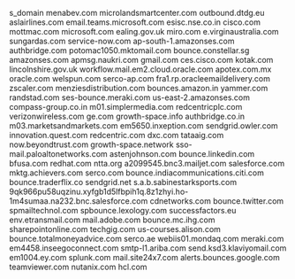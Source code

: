 s_domain
menabev.com
microlandsmartcenter.com
outbound.dtdg.eu
aslairlines.com
email.teams.microsoft.com
esisc.nse.co.in
cisco.com
mottmac.com
microsoft.com
ealing.gov.uk
miro.com
e.virginaustralia.com
sungardas.com
service-now.com
ap-south-1.amazonses.com
authbridge.com
potomac1050.mktomail.com
bounce.constellar.sg
amazonses.com
apmsg.naukri.com
gmail.com
ces.cisco.com
kotak.com
lincolnshire.gov.uk
workflow.mail.em2.cloud.oracle.com
apotex.com.mx
oracle.com
welspun.com
serco-ap.com
fra1.rp.oracleemaildelivery.com
zscaler.com
menziesdistribution.com
bounces.amazon.in
yammer.com
randstad.com
ses-bounce.meraki.com
us-east-2.amazonses.com
compass-group.co.in
m01.simplermedia.com
redcentricplc.com
verizonwireless.com
ge.com
growth-space.info
authbridge.co.in
m03.marketsandmarkets.com
em5650.inxeption.com
sendgrid.owler.com
innovation.quest.com
redcentric.com
dxc.com
tataaig.com
now.beyondtrust.com
growth-space.network
sso-mail.paloaltonetworks.com
astenjohnson.com
bounce.linkedin.com
bfusa.com
redhat.com
ntta.org
a2099545.bnc3.mailjet.com
salesforce.com
mktg.achievers.com
serco.com
bounce.indiacommunications.citi.com
bounce.traderflix.co
sendgrid.net
s.a.b.sabinestarksports.com
9qk966pu58uqzinu.xyfgb1d5lfbpih1q.8z1zhyi.ho-1m4sumaa.na232.bnc.salesforce.com
cdnetworks.com
bounce.twitter.com
spmailtechnol.com
spbounce.lexology.com
successfactors.eu
env.etransmail.com
mail.adobe.com
bounce.mc.ihg.com
sharepointonline.com
techgig.com
us-courses.alison.com
bounce.totalmoneyadvice.com
serco.ae
webiis01.mondaq.com
meraki.com
em4458.inseegoconnect.com
smtp-l1.ariba.com
send.ksd3.klaviyomail.com
em1004.ey.com
splunk.com
mail.site24x7.com
alerts.bounces.google.com
teamviewer.com
nutanix.com
hcl.com
